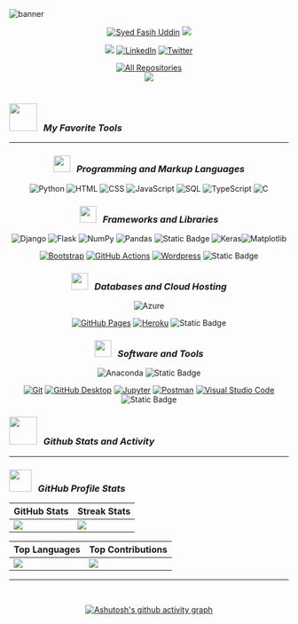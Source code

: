 <img src="./assets/ezgif.com-gif-maker.gif" alt="banner">
 
   
<p align="center">
  <a href="https://github.com/sssfaish">
   <img src="https://readme-typing-svg.demolab.com?font=Fira+Code&size=35&duration=1&pause=10000000&color=9e4c98&center=true&repeat=false&width=435&lines=Syed+Fasih+Uddin" alt="Syed Fasih Uddin" /></a>

  <a href="https://github.com/DenverCoder1/readme-typing-svg">
    <img src="https://readme-typing-svg.demolab.com?font=Fira+Code&pause=1000&width=435&lines=I'm+Software+Engineer;Gold+Microsoft+Learn+Student+Ambassador;I+Share+What+I+Know&font=Fira%20Code&center=true&width=600&height=45&color=9e4c98&vCenter=true&pause=100&size=22" /></a>
</p>
 
<!-- Social icons section -->
<p align="center">
<a href="https://sssfasih.azurewebsites.net/"><img src="https://img.shields.io/badge/personal website-F15B2A?style=for-the-badge&logo=firefox&logoColor=white"/></a>
  <a href="https://www.linkedin.com/in/sssfasih/"><img  alt="LinkedIn" title="LinkedIn" src="https://img.shields.io/badge/LinkedIn-0b5fbb?style=for-the-badge&logo=linkedin&logoColor=white"/></a>
  <a href="https://twitter.com/sssfasih"><img  alt="Twitter" title="Twitter" src="https://img.shields.io/badge/twitter-1c96e9?style=for-the-badge&logo=twitter&logoColor=white"/></a><br/>
</a>
</p>

<div align="center">
  <a href="https://profile-summary-for-github.com/user/sssfasih"><img alt="All Repositories" title="Detailed GitHub Statistics" src="https://custom-icon-badges.demolab.com/badge/Detailed%20GitHub%20Statistics-1F222E?style=for-the-badge&logoColor=white&logo=repo"/></a>
</div>

<div align="center">
  <img src="https://visitor-badge.laobi.icu/badge?page_id=sssfasih.sssfasih&" />
</div>
<br/>
</div>


***<h3><img src="https://media2.giphy.com/media/QssGEmpkyEOhBCb7e1/giphy.gif?cid=ecf05e47a0n3gi1bfqntqmob8g9aid1oyj2wr3ds3mg700bl&rid=giphy.gif" width="50px"> &nbsp; My Favorite Tools </h3>***
<hr></hr>

<div align="center" >

### ***<img src="https://media.giphy.com/media/IdyAQJVN2kVPNUrojM/giphy.gif" width="30px"> &nbsp; Programming and Markup Languages***

  <p>
      <a><img alt="Python" src="https://img.shields.io/badge/Python-14354C.svg?logo=python&logoColor=white"></a>
          <a><img alt="HTML" src="https://img.shields.io/badge/HTML-E34F26.svg?logo=html5&logoColor=white"></a>
      <a><img alt="CSS" src="https://img.shields.io/badge/CSS-1572B6.svg?logo=css3&logoColor=white"></a>
      <a><img alt="JavaScript" src="https://img.shields.io/badge/JavaScript-F7DF1E.svg?logo=javascript&logoColor=black"></a>
      <a><img alt="SQL" src="https://custom-icon-badges.demolab.com/badge/SQL-025E8C.svg?logo=database&logoColor=white"></a>
      <a><img alt="TypeScript" src="https://img.shields.io/badge/TypeScript-007ACC.svg?logo=typescript&logoColor=white"></a>
     <a><img alt="C" src="https://custom-icon-badges.demolab.com/badge/C-03599C.svg?logo=c-in-hexagon&logoColor=white"></a>
  </p>

### ***<img src="https://media.giphy.com/media/v1.Y2lkPTc5MGI3NjExcHhyMXl6ZDZwZTN6bnBidm43Z2Yxam8zZ2R6YTJzZHRweGN6ZXVzYyZlcD12MV9pbnRlcm5hbF9naWZfYnlfaWQmY3Q9cw/M3nwJpDEUxkCzVftCi/giphy.gif" width="30px"> &nbsp; Frameworks and Libraries***
![Django](https://img.shields.io/badge/django-%23092E20.svg?style=flat&logo=django&logoColor=white) ![Flask](https://img.shields.io/badge/flask-%23000.svg?style=flat&logo=flask&logoColor=white) ![NumPy](https://img.shields.io/badge/numpy-%23013243.svg?style=flate&logo=numpy&logoColor=white) 
![Pandas](https://img.shields.io/badge/pandas-%23150458.svg?style=flat&logo=pandas&logoColor=white) 
<a><img alt="Static Badge" src="https://img.shields.io/badge/build--brightgreen?style=flat&logo=opencv&logoColor=white&label=OpenCV&labelColor=red&color=red"></a>
![Keras](https://img.shields.io/badge/Keras-%23D00000.svg?style=flat&logo=Keras&logoColor=white)![Matplotlib](https://img.shields.io/badge/Matplotlib-%23ffffff.svg?style=flat&logo=Matplotlib&logoColor=black)
  <p>
      <a href="#"><img alt="Bootstrap" src="https://img.shields.io/badge/Bootstrap-7952B3.svg?logo=bootstrap&logoColor=white"></a>
      <a href="#"><img alt="GitHub Actions" src="https://img.shields.io/badge/GitHub%20Actions-2671E5.svg?logo=github%20actions&logoColor=white"></a>
        <a href="#"><img alt="Wordpress" src="https://img.shields.io/badge/Wordpress-21759B?logo=wordpress&logoColor=white"></a>
      <img alt="Static Badge" src="https://img.shields.io/badge/build--brightgreen?style=flat&logo=angular&logoColor=white&label=Angular&labelColor=red&color=red">
  </p>

### ***<img src="https://media.giphy.com/media/v1.Y2lkPTc5MGI3NjExbW5vOXVtZGh4a2NydmZpc3p3NXNwc3YyZ2w0bWEzYXRxdmp5YmhneSZlcD12MV9pbnRlcm5hbF9naWZfYnlfaWQmY3Q9Zw/jOzq6q92RYEGoJnoV3/giphy.gif" width="30px"> &nbsp; Databases and Cloud Hosting***

 ![Azure](https://img.shields.io/badge/azure-%230072C6.svg?style=flat&logo=microsoftazure&logoColor=white)
  <p>
      <a href="#"><img alt="GitHub Pages" src="https://img.shields.io/badge/GitHub%20Pages-327FC7.svg?logo=github&logoColor=white"></a>
      <a href="#"><img alt="Heroku" src="https://img.shields.io/badge/Heroku-430098.svg?logo=heroku&logoColor=white"></a>
    <img alt="Static Badge" src="https://img.shields.io/badge/build--brightgreen?style=flat-square&logo=sqlite&logoColor=white&label=sqLite&labelColor=blue&color=blue">

  </p>

### ***<img src="https://media.giphy.com/media/CAIgh8LKFbIciGx5Qe/giphy.gif" width="30px"> &nbsp; Software and Tools***

![Anaconda](https://img.shields.io/badge/Anaconda-%2344A833.svg?style=flat&logo=anaconda&logoColor=white) 
<img alt="Static Badge" src="https://img.shields.io/badge/build--brightgreen?style=flat-square&logo=pycharm&logoColor=white&label=PyCharm&labelColor=green&color=green">
  <p>
      <a href="#"><img alt="Git" src="https://img.shields.io/badge/Git-F05033.svg?logo=git&logoColor=white"></a>
      <a href="#"><img alt="GitHub Desktop" src="https://img.shields.io/badge/GitHub%20Desktop-8034A9.svg?logo=github&logoColor=white"></a>
      <a href="#"><img alt="Jupyter" src="https://img.shields.io/badge/Jupyter-F37626.svg?logo=Jupyter&logoColor=white"></a>
      <a href="#"><img alt="Postman" src="https://img.shields.io/badge/Postman-FF6C37?logo=postman&logoColor=white"></a>
      <a href="#"><img alt="Visual Studio Code" src="https://img.shields.io/badge/Visual%20Studio%20Code-0078d7.svg?logo=visual-studio-code&logoColor=white"></a>
    <img alt="Static Badge" src="https://img.shields.io/badge/build--brightgreen?style=flat-square&logo=googlecolab&logoColor=white&label=google%20Collab&labelColor=%23f48024&color=%23f48024">

  </p>
  
</div>



***<h3><img src="https://media.giphy.com/media/KzJkzjggfGN5Py6nkT/giphy.gif" width="50px"> &nbsp; Github Stats and Activity</h3>***
<hr></hr>

<div align="left" >

### ***<img src="https://media.giphy.com/media/Th4eDUkNM3BYRXnzQi/giphy.gif" width="40px"> &nbsp; GitHub Profile Stats***

| GitHub Stats | Streak Stats |
|--------------|--------------|
| ![](https://github-readme-stats.vercel.app/api?username=sssfasih&theme=default&hide_border=false&include_all_commits=true&count_private=true) | ![](https://github-readme-streak-stats.herokuapp.com/?user=sssfasih&theme=default&hide_border=false) |

| Top Languages | Top Contributions |
|--------------|--------------|
| ![](https://github-readme-stats.vercel.app/api/top-langs/?username=sssfasih&theme=default&hide_border=false&include_all_commits=true&count_private=true&layout=compact) | ![](https://github-contributor-stats.vercel.app/api?username=sssfasih&limit=5&theme=flat&combine_all_yearly_contributions=true) |

<div align="center" >



<div align="center" >

<hr></hr>

  <br/>

[![Ashutosh's github activity graph](https://github-readme-activity-graph.vercel.app/graph?username=sssfasih&bg_color=ffffff&color=9e4c98&line=9e4c98&point=403d3d&area=true&hide_border=true)](https://github.com/ashutosh00710/github-readme-activity-graph)

</div>
